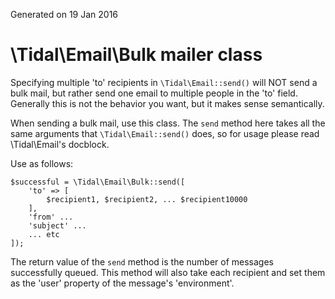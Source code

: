 Generated on 19 Jan 2016

\Tidal\Email\Bulk mailer class
==============================

Specifying multiple 'to' recipients in `\Tidal\Email::send()` will NOT send
a bulk mail, but rather send one email to multiple people in the 'to' field.
Generally this is not the behavior you want, but it makes sense
semantically.

When sending a bulk mail, use this class. The `send` method here takes all
the same arguments that `\Tidal\Email::send()` does, so for usage please
read \Tidal\Email's docblock.

Use as follows:

    $successful = \Tidal\Email\Bulk::send([
        'to' => [
            $recipient1, $recipient2, ... $recipient10000
        ],
        'from' ...
        'subject' ...
        ... etc
    ]);

The return value of the `send` method is the number of messages successfully
queued. This method will also take each recipient and set them as the 'user'
property of the message's 'environment'.
 